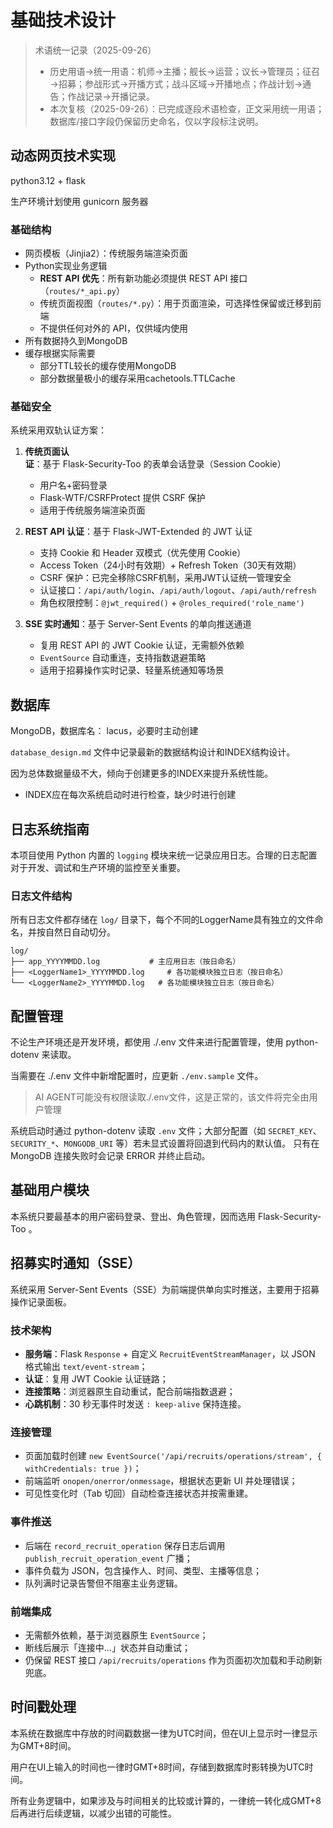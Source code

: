 # 基础技术设计

> 术语统一记录（2025-09-26）
> - 历史用语→统一用语：机师→主播；舰长→运营；议长→管理员；征召→招募；参战形式→开播方式；战斗区域→开播地点；作战计划→通告；作战记录→开播记录。
> - 本次复核（2025-09-26）：已完成逐段术语检查，正文采用统一用语；数据库/接口字段仍保留历史命名，仅以字段标注说明。
## 动态网页技术实现

python3.12 + flask

生产环境计划使用 gunicorn 服务器

### 基础结构

- 网页模板（Jinjia2）：传统服务端渲染页面
- Python实现业务逻辑
    - **REST API 优先**：所有新功能必须提供 REST API 接口（`routes/*_api.py`）
    - 传统页面视图（`routes/*.py`）：用于页面渲染，可选择性保留或迁移到前端
    - 不提供任何对外的 API，仅供域内使用
- 所有数据持久到MongoDB
- 缓存根据实际需要
    - 部分TTL较长的缓存使用MongoDB
    - 部分数据量极小的缓存采用cachetools.TTLCache

### 基础安全

系统采用双轨认证方案：

1. **传统页面认证**：基于 Flask-Security-Too 的表单会话登录（Session Cookie）
   - 用户名+密码登录
   - Flask-WTF/CSRFProtect 提供 CSRF 保护
   - 适用于传统服务端渲染页面

2. **REST API 认证**：基于 Flask-JWT-Extended 的 JWT 认证
   - 支持 Cookie 和 Header 双模式（优先使用 Cookie）
   - Access Token（24小时有效期）+ Refresh Token（30天有效期）
   - CSRF 保护：已完全移除CSRF机制，采用JWT认证统一管理安全
   - 认证接口：`/api/auth/login`、`/api/auth/logout`、`/api/auth/refresh`
   - 角色权限控制：`@jwt_required()` + `@roles_required('role_name')`

3. **SSE 实时通知**：基于 Server-Sent Events 的单向推送通道
   - 复用 REST API 的 JWT Cookie 认证，无需额外依赖
   - `EventSource` 自动重连，支持指数退避策略
   - 适用于招募操作实时记录、轻量系统通知等场景

## 数据库

MongoDB，数据库名： lacus，必要时主动创建

`database_design.md` 文件中记录最新的数据结构设计和INDEX结构设计。

因为总体数据量级不大，倾向于创建更多的INDEX来提升系统性能。
- INDEX应在每次系统启动时进行检查，缺少时进行创建

## 日志系统指南

本项目使用 Python 内置的 `logging` 模块来统一记录应用日志。合理的日志配置对于开发、调试和生产环境的监控至关重要。

### 日志文件结构

所有日志文件都存储在 `log/` 目录下，每个不同的LoggerName具有独立的文件命名，并按自然日自动切分。

```
log/
├── app_YYYYMMDD.log           # 主应用日志（按日命名）
├── <LoggerName1>_YYYYMMDD.log     # 各功能模块独立日志（按日命名）
└── <LoggerName2>_YYYYMMDD.log   # 各功能模块独立日志（按日命名）
```

## 配置管理

不论生产环境还是开发环境，都使用 ./.env 文件来进行配置管理，使用 python-dotenv 来读取。

当需要在 ./.env 文件中新增配置时，应更新 `./env.sample` 文件。 
>AI AGENT可能没有权限读取./.env文件，这是正常的，该文件将完全由用户管理

系统启动时通过 python-dotenv 读取 `.env` 文件；大部分配置（如 `SECRET_KEY`、`SECURITY_*`、`MONGODB_URI` 等）若未显式设置将回退到代码内的默认值。
只有在 MongoDB 连接失败时会记录 ERROR 并终止启动。

## 基础用户模块

本系统只要最基本的用户密码登录、登出、角色管理，因而选用 Flask-Security-Too 。

## 招募实时通知（SSE）

系统采用 Server-Sent Events（SSE）为前端提供单向实时推送，主要用于招募操作记录面板。

### 技术架构

- **服务端**：Flask `Response` + 自定义 `RecruitEventStreamManager`，以 JSON 格式输出 `text/event-stream`；
- **认证**：复用 JWT Cookie 认证链路；
- **连接策略**：浏览器原生自动重试，配合前端指数退避；
- **心跳机制**：30 秒无事件时发送 `: keep-alive` 保持连接。

### 连接管理

- 页面加载时创建 `new EventSource('/api/recruits/operations/stream', { withCredentials: true })`；
- 前端监听 `onopen/onerror/onmessage`，根据状态更新 UI 并处理错误；
- 可见性变化时（Tab 切回）自动检查连接状态并按需重建。

### 事件推送

- 后端在 `record_recruit_operation` 保存日志后调用 `publish_recruit_operation_event` 广播；
- 事件负载为 JSON，包含操作人、时间、类型、主播等信息；
- 队列满时记录告警但不阻塞主业务逻辑。

### 前端集成

- 无需额外依赖，基于浏览器原生 `EventSource`；
- 断线后展示「连接中...」状态并自动重试；
- 仍保留 REST 接口 `/api/recruits/operations` 作为页面初次加载和手动刷新兜底。

## 时间戳处理

本系统在数据库中存放的时间戳数据一律为UTC时间，但在UI上显示时一律显示为GMT+8时间。

用户在UI上输入的时间也一律时GMT+8时间，存储到数据库时影转换为UTC时间。

所有业务逻辑中，如果涉及与时间相关的比较或计算的，一律统一转化成GMT+8后再进行后续逻辑，以减少出错的可能性。
